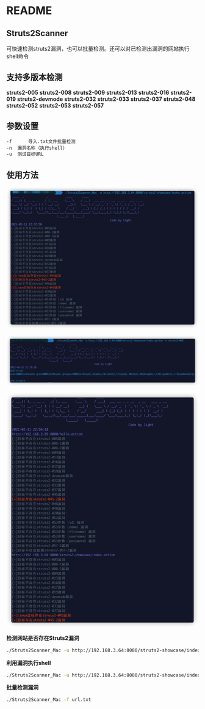 # README
## Struts2Scanner
可快速检测struts2漏洞，也可以批量检测。还可以对已检测出漏洞的网站执行shell命令

## 支持多版本检测
**struts2-005**
**struts2-008**
**struts2-009**
**struts2-013**
**struts2-016**
**struts2-019**
**struts2-devmode**
**struts2-032**
**struts2-033**
**struts2-037**
**struts2-048**
**struts2-052**
**struts2-053**
**struts2-057**

## 参数设置
```bash
-f		导入.txt文件批量检测
-n 	漏洞名称（执行shell）
-u 	测试目标URL
```

## 使用方法
![](./check.png)


![](./shell.png)

![](./f.png)


**检测网站是否存在Struts2漏洞**
```bash
./Struts2Scanner_Mac -u http://192.168.3.64:8080/struts2-showcase/index.action
```

**利用漏洞执行shell**
```bash
./Struts2Scanner_Mac -u http://192.168.3.64:8080/struts2-showcase/index.action -n struts2-045
```

**批量检测漏洞**
```bash
./Struts2Scanner_Mac -f url.txt
```